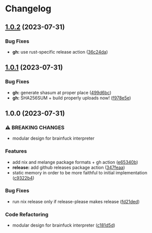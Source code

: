 # Changelog

## [1.0.2](https://github.com/tulilirockz/rBFI/compare/v1.0.1...v1.0.2) (2023-07-31)


### Bug Fixes

* **gh:** use rust-specific release action ([36c24da](https://github.com/tulilirockz/rBFI/commit/36c24da9bfe37b25cc1889933ccbe29e812bfdf0))

## [1.0.1](https://github.com/tulilirockz/rBFI/compare/v1.0.0...v1.0.1) (2023-07-31)


### Bug Fixes

* **gh:** generate shasum at proper place ([499d6bc](https://github.com/tulilirockz/rBFI/commit/499d6bc3cf7b303d88830c5a643a563d09f656c3))
* **gh:** SHA256SUM + build properly uploads now! ([f978e5e](https://github.com/tulilirockz/rBFI/commit/f978e5e89e579cd8d1ea531379b0b5beff6cf261))

## 1.0.0 (2023-07-31)


### ⚠ BREAKING CHANGES

* modular design for brainfuck interpreter

### Features

* add nix and melange package formats + gh action ([e65340b](https://github.com/tulilirockz/rBFI/commit/e65340bcf7bc9d54bb7c1ec487cc3c5d53e45b56))
* **release:** add github releases package action ([347feaa](https://github.com/tulilirockz/rBFI/commit/347feaa20e42c3bfb1dcec90212d11a657df4512))
* static memory in order to be more faithful to initial implementation ([c9322b4](https://github.com/tulilirockz/rBFI/commit/c9322b4e26daa9503b3c0a1579fdc44f17f6572f))


### Bug Fixes

* run nix release only if release-please makes release ([fd21ded](https://github.com/tulilirockz/rBFI/commit/fd21ded8dfb5e0d6371f9286586bdb85295a7bba))


### Code Refactoring

* modular design for brainfuck interpreter ([c181d5d](https://github.com/tulilirockz/rBFI/commit/c181d5d7aaace92c2de808cd96fcb2838f91d38e))
